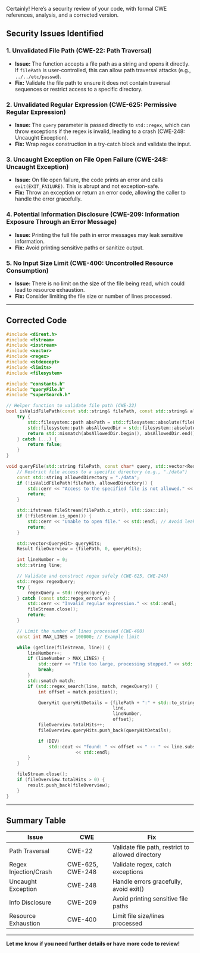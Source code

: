 Certainly! Here’s a security review of your code, with formal CWE references, analysis, and a corrected version.

## Security Issues Identified

### 1. **Unvalidated File Path (CWE-22: Path Traversal)**
- **Issue:** The function accepts a file path as a string and opens it directly. If `filePath` is user-controlled, this can allow path traversal attacks (e.g., `../../etc/passwd`).
- **Fix:** Validate the file path to ensure it does not contain traversal sequences or restrict access to a specific directory.

### 2. **Unvalidated Regular Expression (CWE-625: Permissive Regular Expression)**
- **Issue:** The `query` parameter is passed directly to `std::regex`, which can throw exceptions if the regex is invalid, leading to a crash (CWE-248: Uncaught Exception).
- **Fix:** Wrap regex construction in a try-catch block and validate the input.

### 3. **Uncaught Exception on File Open Failure (CWE-248: Uncaught Exception)**
- **Issue:** On file open failure, the code prints an error and calls `exit(EXIT_FAILURE)`. This is abrupt and not exception-safe.
- **Fix:** Throw an exception or return an error code, allowing the caller to handle the error gracefully.

### 4. **Potential Information Disclosure (CWE-209: Information Exposure Through an Error Message)**
- **Issue:** Printing the full file path in error messages may leak sensitive information.
- **Fix:** Avoid printing sensitive paths or sanitize output.

### 5. **No Input Size Limit (CWE-400: Uncontrolled Resource Consumption)**
- **Issue:** There is no limit on the size of the file being read, which could lead to resource exhaustion.
- **Fix:** Consider limiting the file size or number of lines processed.

---

## Corrected Code

```cpp
#include <dirent.h>
#include <fstream>
#include <iostream>
#include <vector>
#include <regex>
#include <stdexcept>
#include <limits>
#include <filesystem>

#include "constants.h"
#include "queryFile.h"
#include "superSearch.h"

// Helper function to validate file path (CWE-22)
bool isValidFilePath(const std::string& filePath, const std::string& allowedDir) {
    try {
        std::filesystem::path absPath = std::filesystem::absolute(filePath);
        std::filesystem::path absAllowedDir = std::filesystem::absolute(allowedDir);
        return std::mismatch(absAllowedDir.begin(), absAllowedDir.end(), absPath.begin()).first == absAllowedDir.end();
    } catch (...) {
        return false;
    }
}

void queryFile(std::string filePath, const char* query, std::vector<Result>& result) {
    // Restrict file access to a specific directory (e.g., "./data")
    const std::string allowedDirectory = "./data";
    if (!isValidFilePath(filePath, allowedDirectory)) {
        std::cerr << "Access to the specified file is not allowed." << std::endl;
        return;
    }

    std::ifstream fileStream(filePath.c_str(), std::ios::in);
    if (!fileStream.is_open()) {
        std::cerr << "Unable to open file." << std::endl; // Avoid leaking file path
        return;
    }

    std::vector<QueryHit> queryHits;
    Result fileOverview = {filePath, 0, queryHits};

    int lineNumber = 0;
    std::string line;

    // Validate and construct regex safely (CWE-625, CWE-248)
    std::regex regexQuery;
    try {
        regexQuery = std::regex(query);
    } catch (const std::regex_error& e) {
        std::cerr << "Invalid regular expression." << std::endl;
        fileStream.close();
        return;
    }

    // Limit the number of lines processed (CWE-400)
    const int MAX_LINES = 100000; // Example limit

    while (getline(fileStream, line)) {
        lineNumber++;
        if (lineNumber > MAX_LINES) {
            std::cerr << "File too large, processing stopped." << std::endl;
            break;
        }
        std::smatch match;
        if (std::regex_search(line, match, regexQuery)) {
            int offset = match.position();

            QueryHit queryHitDetails = {filePath + ":" + std::to_string(lineNumber) + ":" + std::to_string(offset),
                                        line,
                                        lineNumber,
                                        offset};
            fileOverview.totalHits++;
            fileOverview.queryHits.push_back(queryHitDetails);

            if (DEV)
                std::cout << "found: " << offset << " -- " << line.substr(0, 10)
                          << std::endl;
        }
    }

    fileStream.close();
    if (fileOverview.totalHits > 0) {
        result.push_back(fileOverview);
    }
}
```

---

## Summary Table

| Issue | CWE | Fix |
|-------|-----|-----|
| Path Traversal | CWE-22 | Validate file path, restrict to allowed directory |
| Regex Injection/Crash | CWE-625, CWE-248 | Validate regex, catch exceptions |
| Uncaught Exception | CWE-248 | Handle errors gracefully, avoid exit() |
| Info Disclosure | CWE-209 | Avoid printing sensitive file paths |
| Resource Exhaustion | CWE-400 | Limit file size/lines processed |

---

**Let me know if you need further details or have more code to review!**